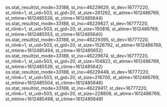 os.stat_result(st_mode=33188, st_ino=46229629, st_dev=16777220, st_nlink=1, st_uid=503, st_gid=20, st_size=261292, st_atime=1612486769, st_mtime=1612485526, st_ctime=1612485644)
os.stat_result(st_mode=33188, st_ino=46229827, st_dev=16777220, st_nlink=1, st_uid=503, st_gid=20, st_size=150816, st_atime=1612486769, st_mtime=1612485553, st_ctime=1612485640)
os.stat_result(st_mode=33188, st_ino=46229395, st_dev=16777220, st_nlink=1, st_uid=503, st_gid=20, st_size=1526792, st_atime=1612486769, st_mtime=1612485494, st_ctime=1612485652)
os.stat_result(st_mode=33188, st_ino=46229674, st_dev=16777220, st_nlink=1, st_uid=503, st_gid=20, st_size=104822, st_atime=1612486769, st_mtime=1612485539, st_ctime=1612485642)
os.stat_result(st_mode=33188, st_ino=46229448, st_dev=16777220, st_nlink=1, st_uid=503, st_gid=20, st_size=218700, st_atime=1612486769, st_mtime=1612485504, st_ctime=1612485646)
os.stat_result(st_mode=33188, st_ino=46229417, st_dev=16777220, st_nlink=1, st_uid=503, st_gid=20, st_size=228808, st_atime=1612486769, st_mtime=1612485498, st_ctime=1612485649)
